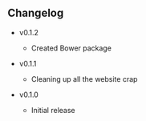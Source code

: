 ## Changelog

- v0.1.2
    - Created Bower package

- v0.1.1
    - Cleaning up all the website crap

- v0.1.0
    - Initial release
